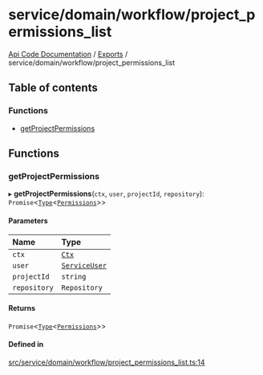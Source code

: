 # service/domain/workflow/project\_permissions\_list
 
[Api Code Documentation](../README.md) / [Exports](../modules.md) / service/domain/workflow/project\_permissions\_list

## Table of contents

### Functions

- [getProjectPermissions](service_domain_workflow_project_permissions_list.md#getprojectpermissions)

## Functions

### getProjectPermissions

▸ **getProjectPermissions**(`ctx`, `user`, `projectId`, `repository`): `Promise`\<[`Type`](result.md#type)\<[`Permissions`](service_domain_permissions.md#permissions)\>\>

#### Parameters

| Name | Type |
| :------ | :------ |
| `ctx` | [`Ctx`](../interfaces/lib_ctx.Ctx.md) |
| `user` | [`ServiceUser`](../interfaces/service_domain_organization_service_user.ServiceUser.md) |
| `projectId` | `string` |
| `repository` | `Repository` |

#### Returns

`Promise`\<[`Type`](result.md#type)\<[`Permissions`](service_domain_permissions.md#permissions)\>\>

#### Defined in

[src/service/domain/workflow/project_permissions_list.ts:14](https://github.com/openkfw/TruBudget/blob/1602d8b/api/src/service/domain/workflow/project_permissions_list.ts#L14)
